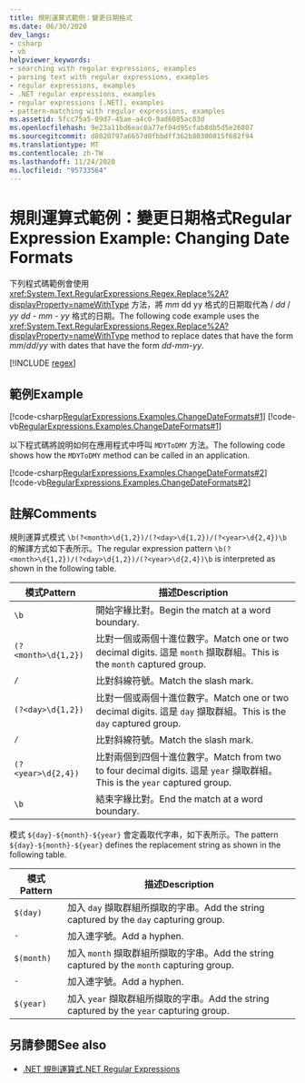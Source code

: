 ```yaml
---
title: 規則運算式範例：變更日期格式
ms.date: 06/30/2020
dev_langs:
- csharp
- vb
helpviewer_keywords:
- searching with regular expressions, examples
- parsing text with regular expressions, examples
- regular expressions, examples
- .NET regular expressions, examples
- regular expressions [.NET], examples
- pattern-matching with regular expressions, examples
ms.assetid: 5fcc75a5-09d7-45ae-a4c0-9ad6085ac83d
ms.openlocfilehash: 9e23a11bd6eac0a77ef04d95cfab8db5d5e26807
ms.sourcegitcommit: d8020797a6657d0fbbdff362b80300815f682f94
ms.translationtype: MT
ms.contentlocale: zh-TW
ms.lasthandoff: 11/24/2020
ms.locfileid: "95733564"
---
```

# <a name="regular-expression-example-changing-date-formats"></a><span data-ttu-id="fbfbc-102">規則運算式範例：變更日期格式</span><span class="sxs-lookup"><span data-stu-id="fbfbc-102">Regular Expression Example: Changing Date Formats</span></span>

<span data-ttu-id="fbfbc-103">下列程式碼範例會使用 <xref:System.Text.RegularExpressions.Regex.Replace%2A?displayProperty=nameWithType> 方法，將 *mm* dd yy 格式的日期取代為 / *dd* / *yy* *dd* - *mm* - *yy* 格式的日期。</span><span class="sxs-lookup"><span data-stu-id="fbfbc-103">The following code example uses the <xref:System.Text.RegularExpressions.Regex.Replace%2A?displayProperty=nameWithType> method to replace dates that have the form *mm*/*dd*/*yy* with dates that have the form *dd*-*mm*-*yy*.</span></span>  

[!INCLUDE [regex](../../../includes/regex.md)]

## <a name="example"></a><span data-ttu-id="fbfbc-104">範例</span><span class="sxs-lookup"><span data-stu-id="fbfbc-104">Example</span></span>  

 [!code-csharp[RegularExpressions.Examples.ChangeDateFormats#1](../../../samples/snippets/csharp/VS_Snippets_CLR/RegularExpressions.Examples.ChangeDateFormats/cs/Example_ChangeDateFormats1.cs#1)]
 [!code-vb[RegularExpressions.Examples.ChangeDateFormats#1](../../../samples/snippets/visualbasic/VS_Snippets_CLR/RegularExpressions.Examples.ChangeDateFormats/vb/Example_ChangeDateFormats1.vb#1)]  
  
 <span data-ttu-id="fbfbc-105">以下程式碼將說明如何在應用程式中呼叫 `MDYToDMY` 方法。</span><span class="sxs-lookup"><span data-stu-id="fbfbc-105">The following code shows how the `MDYToDMY` method can be called in an application.</span></span>  
  
 [!code-csharp[RegularExpressions.Examples.ChangeDateFormats#2](../../../samples/snippets/csharp/VS_Snippets_CLR/RegularExpressions.Examples.ChangeDateFormats/cs/Example_ChangeDateFormats1.cs#2)]
 [!code-vb[RegularExpressions.Examples.ChangeDateFormats#2](../../../samples/snippets/visualbasic/VS_Snippets_CLR/RegularExpressions.Examples.ChangeDateFormats/vb/Example_ChangeDateFormats1.vb#2)]  
  
## <a name="comments"></a><span data-ttu-id="fbfbc-106">註解</span><span class="sxs-lookup"><span data-stu-id="fbfbc-106">Comments</span></span>  

 <span data-ttu-id="fbfbc-107">規則運算式模式 `\b(?<month>\d{1,2})/(?<day>\d{1,2})/(?<year>\d{2,4})\b` 的解譯方式如下表所示。</span><span class="sxs-lookup"><span data-stu-id="fbfbc-107">The regular expression pattern  `\b(?<month>\d{1,2})/(?<day>\d{1,2})/(?<year>\d{2,4})\b` is interpreted as shown in the following table.</span></span>  
  
|<span data-ttu-id="fbfbc-108">模式</span><span class="sxs-lookup"><span data-stu-id="fbfbc-108">Pattern</span></span>|<span data-ttu-id="fbfbc-109">描述</span><span class="sxs-lookup"><span data-stu-id="fbfbc-109">Description</span></span>|  
|-------------|-----------------|  
|`\b`|<span data-ttu-id="fbfbc-110">開始字緣比對。</span><span class="sxs-lookup"><span data-stu-id="fbfbc-110">Begin the match at a word boundary.</span></span>|  
|`(?<month>\d{1,2})`|<span data-ttu-id="fbfbc-111">比對一個或兩個十進位數字。</span><span class="sxs-lookup"><span data-stu-id="fbfbc-111">Match one or two decimal digits.</span></span> <span data-ttu-id="fbfbc-112">這是 `month` 擷取群組。</span><span class="sxs-lookup"><span data-stu-id="fbfbc-112">This is the `month` captured group.</span></span>|  
|`/`|<span data-ttu-id="fbfbc-113">比對斜線符號。</span><span class="sxs-lookup"><span data-stu-id="fbfbc-113">Match the slash mark.</span></span>|  
|`(?<day>\d{1,2})`|<span data-ttu-id="fbfbc-114">比對一個或兩個十進位數字。</span><span class="sxs-lookup"><span data-stu-id="fbfbc-114">Match one or two decimal digits.</span></span> <span data-ttu-id="fbfbc-115">這是 `day` 擷取群組。</span><span class="sxs-lookup"><span data-stu-id="fbfbc-115">This is the `day` captured group.</span></span>|  
|`/`|<span data-ttu-id="fbfbc-116">比對斜線符號。</span><span class="sxs-lookup"><span data-stu-id="fbfbc-116">Match the slash mark.</span></span>|  
|`(?<year>\d{2,4})`|<span data-ttu-id="fbfbc-117">比對兩個到四個十進位數字。</span><span class="sxs-lookup"><span data-stu-id="fbfbc-117">Match from two to four decimal digits.</span></span> <span data-ttu-id="fbfbc-118">這是 `year` 擷取群組。</span><span class="sxs-lookup"><span data-stu-id="fbfbc-118">This is the `year` captured group.</span></span>|  
|`\b`|<span data-ttu-id="fbfbc-119">結束字緣比對。</span><span class="sxs-lookup"><span data-stu-id="fbfbc-119">End the match at a word boundary.</span></span>|  
  
 <span data-ttu-id="fbfbc-120">模式 `${day}-${month}-${year}` 會定義取代字串，如下表所示。</span><span class="sxs-lookup"><span data-stu-id="fbfbc-120">The pattern `${day}-${month}-${year}` defines the replacement string as shown in the following table.</span></span>  
  
|<span data-ttu-id="fbfbc-121">模式</span><span class="sxs-lookup"><span data-stu-id="fbfbc-121">Pattern</span></span>|<span data-ttu-id="fbfbc-122">描述</span><span class="sxs-lookup"><span data-stu-id="fbfbc-122">Description</span></span>|  
|-------------|-----------------|  
|`$(day)`|<span data-ttu-id="fbfbc-123">加入 `day` 擷取群組所擷取的字串。</span><span class="sxs-lookup"><span data-stu-id="fbfbc-123">Add the string captured by the `day` capturing group.</span></span>|  
|`-`|<span data-ttu-id="fbfbc-124">加入連字號。</span><span class="sxs-lookup"><span data-stu-id="fbfbc-124">Add a hyphen.</span></span>|  
|`$(month)`|<span data-ttu-id="fbfbc-125">加入 `month` 擷取群組所擷取的字串。</span><span class="sxs-lookup"><span data-stu-id="fbfbc-125">Add the string captured by the `month` capturing group.</span></span>|  
|`-`|<span data-ttu-id="fbfbc-126">加入連字號。</span><span class="sxs-lookup"><span data-stu-id="fbfbc-126">Add a hyphen.</span></span>|  
|`$(year)`|<span data-ttu-id="fbfbc-127">加入 `year` 擷取群組所擷取的字串。</span><span class="sxs-lookup"><span data-stu-id="fbfbc-127">Add the string captured by the `year` capturing group.</span></span>|  
  
## <a name="see-also"></a><span data-ttu-id="fbfbc-128">另請參閱</span><span class="sxs-lookup"><span data-stu-id="fbfbc-128">See also</span></span>

- [<span data-ttu-id="fbfbc-129">.NET 規則運算式</span><span class="sxs-lookup"><span data-stu-id="fbfbc-129">.NET Regular Expressions</span></span>](regular-expressions.md)
